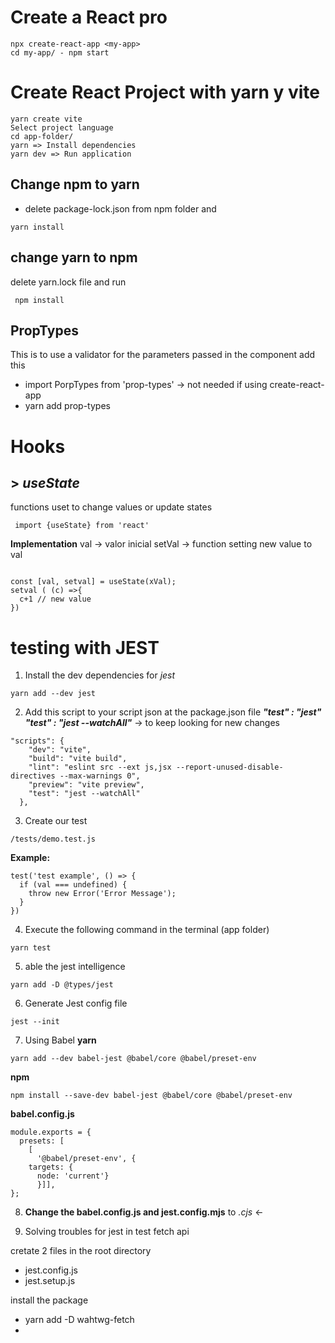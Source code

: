 # Create a React pro

<!-- Create a project -->

```
npx create-react-app <my-app>
cd my-app/ - npm start
```

<!-- Create a project with yarn y vite -->
<!-- instalaciones yarn (dependencias locales) y npm (dependencias globales) -->

# Create React Project with yarn y vite

```
yarn create vite
Select project language
cd app-folder/
yarn => Install dependencies
yarn dev => Run application
```

## Change npm to yarn

- delete package-lock.json from npm folder and

```
yarn install
```

## change yarn to npm

delete yarn.lock file and run

```
 npm install
```

## PropTypes

This is to use a validator for the parameters passed
in the component add this

- import PorpTypes from 'prop-types' -> not needed if using create-react-app
- yarn add prop-types

# Hooks

## > _useState_

functions uset to change values or update states

```
 import {useState} from 'react'
```

**Implementation**
val -> valor inicial
setVal -> function setting new value to val

```

const [val, setval] = useState(xVal);
setval ( (c) =>{
  c+1 // new value
})
```

# testing with JEST

1. Install the dev dependencies for _jest_

```
yarn add --dev jest
```

2. Add this script to your script json at the package.json file
   **_"test" : "jest"_**
   **_"test" : "jest --watchAll"_** -> to keep looking for new changes

```
"scripts": {
    "dev": "vite",
    "build": "vite build",
    "lint": "eslint src --ext js,jsx --report-unused-disable-directives --max-warnings 0",
    "preview": "vite preview",
    "test": "jest --watchAll"
  },
```

3. Create our test

```
/tests/demo.test.js
```

**Example:**

```
test('test example', () => {
  if (val === undefined) {
    throw new Error('Error Message');
  }
})
```

4. Execute the following command in the terminal (app folder)

```
yarn test
```

5. able the jest intelligence

```
yarn add -D @types/jest
```

6. Generate Jest config file

```
jest --init
```

7. Using Babel
   **yarn**

```
yarn add --dev babel-jest @babel/core @babel/preset-env
```

**npm**

```
npm install --save-dev babel-jest @babel/core @babel/preset-env
```

**babel.config.js**

```
module.exports = {
  presets: [
    [
      '@babel/preset-env', {
    targets: {
      node: 'current'}
      }]],
};
```

8. **Change the babel.config.js and jest.config.mjs** to _.cjs_ <-

9. Solving troubles for jest in test fetch api

cretate 2 files in the root directory
- jest.config.js
- jest.setup.js

install the package
- yarn add -D wahtwg-fetch
- 